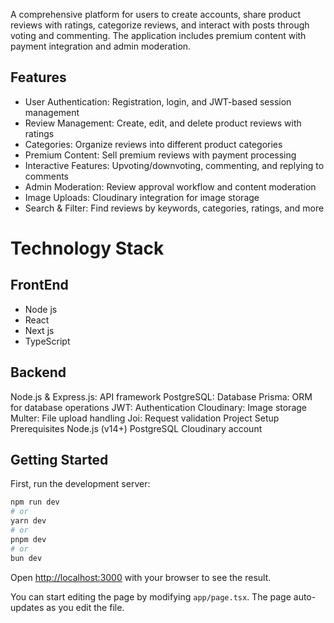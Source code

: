 A comprehensive platform for users to create accounts, share product reviews with ratings, categorize reviews, and interact with posts through voting and commenting. The application includes premium content with payment integration and admin moderation.

## Features
- User Authentication: Registration, login, and JWT-based session management
- Review Management: Create, edit, and delete product reviews with ratings
- Categories: Organize reviews into different product categories
- Premium Content: Sell premium reviews with payment processing
- Interactive Features: Upvoting/downvoting, commenting, and replying to comments
- Admin Moderation: Review approval workflow and content moderation
- Image Uploads: Cloudinary integration for image storage
- Search & Filter: Find reviews by keywords, categories, ratings, and more
  
# Technology Stack
## FrontEnd
- Node js
- React
- Next js
- TypeScript
  
## Backend
Node.js & Express.js: API framework
PostgreSQL: Database
Prisma: ORM for database operations
JWT: Authentication
Cloudinary: Image storage
Multer: File upload handling
Joi: Request validation
Project Setup
Prerequisites
Node.js (v14+)
PostgreSQL
Cloudinary account

## Getting Started

First, run the development server:

```bash
npm run dev
# or
yarn dev
# or
pnpm dev
# or
bun dev
```

Open [http://localhost:3000](http://localhost:3000) with your browser to see the result.

You can start editing the page by modifying `app/page.tsx`. The page auto-updates as you edit the file.


